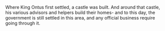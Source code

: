 Where King Ontus first settled, a castle was built. And around that castle, his various advisors and helpers build their homes- and to this day, the government is still settled in this area, and any official business require going through it.